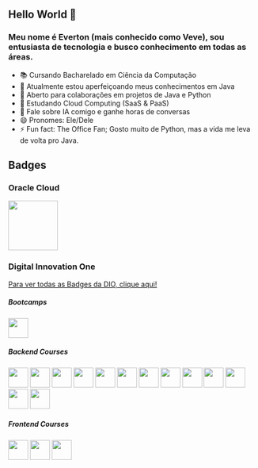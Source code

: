 ## Hello World 👋
### Meu nome é Everton (mais conhecido como Veve), sou entusiasta de tecnologia e busco conhecimento em todas as áreas.


- 📚 Cursando Bacharelado em Ciência da Computação
- 🌱 Atualmente estou aperfeiçoando meus conhecimentos em Java
- 👯 Aberto para colaborações em projetos de Java e Python
- 🤔 Estudando Cloud Computing (SaaS & PaaS)
- 💬 Fale sobre IA comigo e ganhe horas de conversas
- 😄 Pronomes: Ele/Dele
- ⚡ Fun fact: The Office Fan; Gosto muito de Python, mas a vida me leva de volta pro Java.


## Badges

### Oracle Cloud
<div>
    <img src="https://user-images.githubusercontent.com/19881621/159175118-6f557abd-124c-461d-a93f-ec3e8afcf39d.png" width="100" height="100"/>
</div>

### Digital Innovation One
[Para ver todas as Badges da DIO, clique aqui!](https://web.dio.me/users/everton7ej?tab=achievements)

  
##### Bootcamps

<div>
  <img src="https://hermes.digitalinnovation.one/courses/badge/f052cd75-9758-4df2-a592-f2600276c05c.png" width="40" height="40"/>
</div>
  
##### Backend Courses

<div>
      <img src="https://user-images.githubusercontent.com/19881621/159174756-a862dfa7-43ac-405a-b499-3a26a91f14f2.png" width="40" height="40"/>
      <img src="https://user-images.githubusercontent.com/19881621/159174855-87206fb2-545a-4bd0-b0c8-af130c6868ae.png" width="40" height="40"/>
      <img src="https://user-images.githubusercontent.com/19881621/159174913-b9c4408a-099e-44e1-88c0-79511efad7ed.png" width="40" height="40"/>
      <img src="https://user-images.githubusercontent.com/19881621/159174924-17cad07c-9dd3-4205-9ce7-d7a5ffb43db2.png" width="40" height="40"/>
      <img src="https://user-images.githubusercontent.com/19881621/159174948-94f2efb7-273e-42f3-9f19-dbb8da67e503.png" width="40" height="40"/>
      <img src="https://user-images.githubusercontent.com/19881621/159174967-1aa8cdbc-0983-40ce-a74e-b5a736698942.png" width="40" height="40"/>
      <img src="https://hermes.digitalinnovation.one/courses/badge/eac33c02-ed6e-43e6-833f-441647fdb848.png" width="40" height="40"/>
      <img src="https://hermes.digitalinnovation.one/courses/badge/d2758af9-3b5d-49e2-9ec8-c6fd150d623c.png" width="40" height="40"/>
      <img src="https://hermes.digitalinnovation.one/courses/badge/8eb094f8-f8dc-4cdd-8f15-1d63669010ae.png" width="40" height="40"/>
      <img src="https://user-images.githubusercontent.com/19881621/159175003-cb535b7c-811d-4011-b6a4-bf7da63119fe.png" width="40" height="40"/>
      <img src="https://hermes.digitalinnovation.one/courses/badge/1a3460c6-48a0-4d62-b9f0-25f4196690cb.png" width="40" height="40"/>
      <img src="https://user-images.githubusercontent.com/19881621/159175034-6d29fbab-e6f6-44ba-ba85-d235f5f4f93c.png" width="40" height="40"/>
      <img src="https://user-images.githubusercontent.com/19881621/159175051-92cba77e-3669-4bc5-a25a-57dc88fa1a5f.png" width="40" height="40"/>
</div>
    
##### Frontend Courses

<div>
    <img src="https://hermes.digitalinnovation.one/courses/badge/28bfbf19-a31a-41a2-b78f-e70c0e18f37a.png" width="40" height="40"/>
    <img src="https://user-images.githubusercontent.com/19881621/159175084-9df07248-3aaf-4bff-be3b-1f98c4c19ed7.png" width="40" height="40"/>
    <img src="https://user-images.githubusercontent.com/19881621/159175161-7268f0ba-e708-4b16-9339-433e44b8a7e0.png" width="40" height="40"/>

</div>
  
